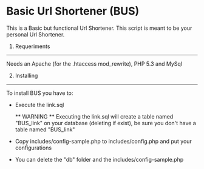 Basic Url Shortener (BUS)
==========================

This is a Basic but functional Url Shortener.
This script is meant to be your personal Url Shortener.

1) Requeriments
----------------
Needs an Apache (for the .htaccess mod_rewrite), PHP 5.3 and MySql

2) Installing
---------------
To install BUS you have to:
- Execute the link.sql

	** WARNING **
	Executing the link.sql will create a table named "BUS_link" on your database (deleting if exist), be sure you don't have a table named "BUS_link"
	
- Copy includes/config-sample.php to includes/config.php and put your configurations

- You can delete the "db" folder and the includes/config-sample.php